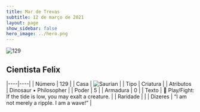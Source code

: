 ```yaml
---
title: Mar de Trevas
subtitle: 12 de março de 2021
layout: page
show_sidebar: false
hero_image: ../hero.png
---
```


![129](https://cdn.keyforgegame.com/media/card_front/pt/496_129_6MVFR6W6Q594_pt.png)

## Cientista Felix

|----|----|
| Número | 129 |
| Casa | ![Saurian](https://archonarcana.com/images/thumb/9/9e/Saurian_P.png/22px-Saurian_P.png "Sauro") |
| Tipo | Criatura |
| Atributos | Dinosaur • Philosopher |
| Poder | 5 |
| Armadura | 0 |
| Texto |  Play/Fight: If the tide is low, you may exalt a creature. |
| Raridade |  |
| Dizeres | “I am not merely a ripple. I am a wave!” |
